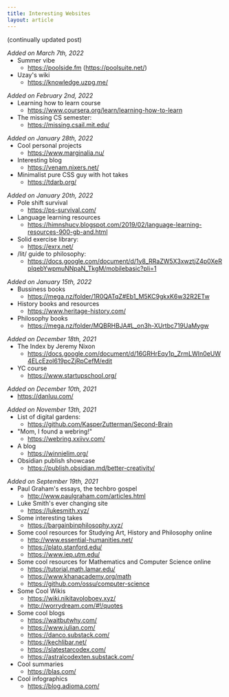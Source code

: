 ```yaml
---
title: Interesting Websites
layout: article
---
```


<style>
	ul {
		padding-top: 0;
		margin-top: 0;
	}	p {
		margin-bottom: 0;
	}
</style>


(continually updated post)

*Added on March 7th, 2022*
- Summer vibe
	- https://poolside.fm (https://poolsuite.net/)
- Uzay's wiki
	- https://knowledge.uzpg.me/

*Added on February 2nd, 2022*  
- Learning how to learn course  
	- https://www.coursera.org/learn/learning-how-to-learn  
- The missing CS semester:  
	- https://missing.csail.mit.edu/ 

*Added on January 28th, 2022*  
- Cool personal projects
	- https://www.marginalia.nu/  
- Interesting blog  
	- https://venam.nixers.net/  
- Minimalist pure CSS guy with hot takes  
	- https://tdarb.org/  

*Added on January 20th, 2022*  
- Pole shift survival
	- https://ps-survival.com/  
- Language learning resources
	- https://himnshucv.blogspot.com/2019/02/language-learning-resources-900-gb-and.html  
- Solid exercise library:
	- https://exrx.net/  
- /lit/ guide to philosophy:
	- https://docs.google.com/document/d/1y8_RRaZW5X3xwztjZ4p0XeRplqebYwpmuNNpaN_TkgM/mobilebasic?pli=1    

*Added on January 15th, 2022*  
  - Bussiness books
	  - https://mega.nz/folder/1R0QATqZ#Eb1_M5KC9gkxK6w32R2ETw  
  - History books and resources
	  - https://www.heritage-history.com/  
  - Philosophy books
	  - https://mega.nz/folder/MQBRHBJA#L_on3h-XUrtbc719UaMygw  

*Added on December 18th, 2021*  
- The Index by Jeremy Nixon  
	- https://docs.google.com/document/d/16GRHrEqy1p_ZrmLWIn0eUW4ELcEzol619pcZjRpCefM/edit 
- YC course
	- https://www.startupschool.org/  

*Added on December 10th, 2021*  
  - https://danluu.com/  

*Added on November 13th, 2021*
- List of digital gardens:
	- https://github.com/KasperZutterman/Second-Brain  
-  "Mom, I found a webring!"
	-  https://webring.xxiivv.com/  
- A blog
	- https://winnielim.org/  
- Obsidian publish showcase
	- https://publish.obsidian.md/better-creativity/  

*Added on September 19th, 2021*  
- Paul Graham's essays, the techbro gospel
	- http://www.paulgraham.com/articles.html	
- Luke Smith's ever changing site
	- https://lukesmith.xyz/  
- Some interesting takes
	- https://bargainbinphilosophy.xyz/  
- Some cool resources for Studying Art, History and Philosophy online  
	- http://www.essential-humanities.net/  
	- https://plato.stanford.edu/  
	- https://www.iep.utm.edu/  
- Some cool resources for Mathematics and Computer Science online  
	- https://tutorial.math.lamar.edu/  
	- https://www.khanacademy.org/math  
	- https://github.com/ossu/computer-science  
- Some Cool Wikis  
	- https://wiki.nikitavoloboev.xyz/  
	- http://worrydream.com/#!/quotes  
- Some cool blogs  
	- https://waitbutwhy.com/  
	- https://www.julian.com/  
	- https://danco.substack.com/  
	- https://kechlibar.net/  
	- https://slatestarcodex.com/  
	- https://astralcodexten.substack.com/  
- Cool summaries  
	- https://blas.com/  
- Cool infographics  
	- https://blog.adioma.com/  
